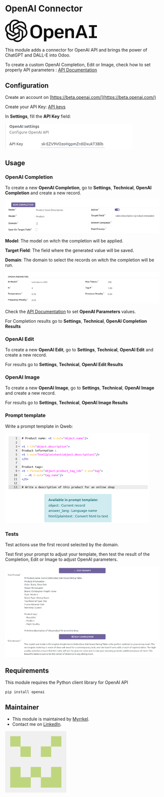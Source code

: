 OpenAI Connector
=================

[<img src="./static/img/openai_logo.svg" alt="OpenAI Logo" style="width:300px;"/>](https://openai.com/)

This module adds a connector for OpenAI API and brings the power of ChatGPT and DALL-E into Odoo.

To create a custom OpenAI Completion, Edit or Image, check how to set properly API parameters : [API Documentation](https://beta.openai.com/docs/api-reference/introduction)

## Configuration

Create an account on [https://beta.openai.com/](https://beta.openai.com/)

Create your API Key: [API keys](https://beta.openai.com/account/api-keys)

In **Settings**, fill the **API Key** field:

![image](./static/img/settings.png)

## Usage

### OpenAI Completion

To create a new **OpenAI Completion**, go to **Settings**, **Technical**, **OpenAI Completion** and create a new record.

![image](./static/img/completion_params.png)

**Model**: The model on witch the completion will be applied.

**Target Field**: The field where the generated value will be saved.

**Domain**: The domain to select the records on witch the completion will be run.


![image](./static/img/openai_params.png)

Check the [API Documentation](https://beta.openai.com/docs/api-reference/introduction) to set **OpenAI Parameters** values.

For Completion results go to **Settings**, **Technical**, **OpenAI Completion Results**

### OpenAI Edit

To create a new **OpenAI Edit**, go to **Settings**, **Technical**, **OpenAI Edit** and create a new record.

For results go to **Settings**, **Technical**, **OpenAI Edit Results**

### OpenAI Image

To create a new **OpenAI Image**, go to **Settings**, **Technical**, **OpenAI Image** and create a new record.

For results go to **Settings**, **Technical**, **OpenAI Image Results**

### Prompt template

Write a prompt template in Qweb:

![image](./static/img/prompt.png)

### Tests

Test actions use the first record selected by the domain.

Test first your prompt to adjust your template, then test the result of the Completion, Edit or Image to adjust OpenAI parameters.

![image](./static/img/tests.png)

## Requirements

This module requires the Python client library for OpenAI API

    pip install openai

## Maintainer

* This module is maintained by [Myrrkel](https://github.com/myrrkel). 
* Contact me on [LinkedIn](https://www.linkedin.com/in/michel-perrocheau-ba17a4122). 

[<img src="./static/description/logo.png" style="width:200px;"/>](https://github.com/myrrkel)



